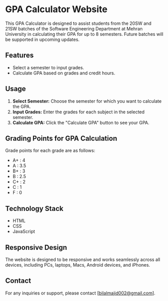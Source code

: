 <h1>GPA Calculator Website</h1>

This GPA Calculator is designed to assist students from the 20SW and 21SW batches of the Software Engineering Department at Mehran University in calculating their GPA for up to 8 semesters. Future batches will be supported in upcoming updates.

<h2>Features</h2> 

- Select a semester to input grades.
- Calculate GPA based on grades and credit hours.
 
<h2>Usage</h2>

1. <b>Select Semester:</b> Choose the semester for which you want to calculate the GPA.
2. <b>Input Grades:</b> Enter the grades for each subject in the selected semester.
3. <b>Calculate GPA:</b> Click the "Calculate GPA" button to see your GPA.

<h2>Grading Points for GPA Calculation</h2>

Grade points for each grade are as follows:

- A+ : 4
- A : 3.5
- B+ : 3
- B : 2.5
- C+ : 2
- C : 1
- F : 0

<h2>Technology Stack</h2>

- HTML
- CSS
- JavaScript

<h2>Responsive Design</h2>

The website is designed to be responsive and works seamlessly across all devices, including PCs, laptops, Macs, Android devices, and iPhones.

<h2>Contact</h2>

For any inquiries or support, please contact [bilalmajid002@gmail.com].
